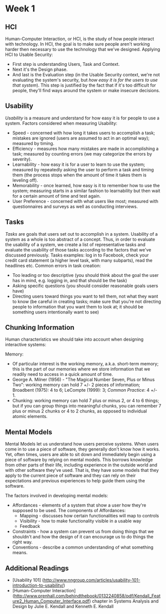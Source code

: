 # Week 1

## HCI
Human-Computer Interaction, or HCI, is the study of how people interact with technology.
In HCI, the goal is to make sure people aren't working harder then necessary to use the technology that we've designed.
Applying HCI to Usable Security:

* First step is understanding Users, Task and Context.
* Next it's the Design phase.
* And last is the Evaluation step (in the Usable Security context, we're not evaluating the system's security, but *how easy it is for the users to use that system*). This step is justified by the fact that if it's too difficult for people, they'll find ways around the system or make insecure decisions.

## Usability
*Usability* is a measure and understand for how easy it is for people to use a system.
Factors considered when measuring Usability:

  * Speed - concerned with how long it takes users to accomplish a task; mistakes are ignored (users are assumed to act in an optimal way); measured by timing.
  * Efficiency - measures how many mistakes are made in accomplishing a task; measured by counting errors (we may categorize the errors by severity).
  * Learnability - how easy it is for a user to learn to use the system; measured by repeatedly asking the user to perform a task and timing them (the process stops when the amount of time it takes them is leveling off).
  * Memorability - once learned, how easy is it to remember how to use the system; measuring starts in a similar fashion to learnability but then wait for a certain amount of time and test again.
  * User Preference - concerned with what users like most; measured with questionnaires and surveys as well as conducting interviews.

## Tasks
*Tasks* are goals that users set out to accomplish in a system.
Usability of a system as a whole is too abstract of a concept. Thus, in order to evaluate the usability of a system, we create a list of representative tasks and evaluate the usability of those tasks according to the factors that we've discussed previously.
Tasks examples: log in to Facebook, check your credit card statement (a higher level task, with many subparts), read the headlines etc.
Common errors in task creation:

  * Too leading or too descriptive (you should think about the goal the user has in mind, e.g. logging in, and that should be the task)
  * Asking specific questions (you should consider reasonable goals users have)
  * Directing users toward things you want to tell them, not what they want to know (be careful in creating tasks; make sure that you're not directing people to information that you want them to look at; it should be something users intentionally want to see)

## Chunking Information
Human characteristics we should take into account when designing interactive systems:

Memory:

  * Of particular interest is the working memory, a.k.a. short-term memory; this is the part of our memories where we store information that we readily need to access in a quick amount of time.
  * George A. Milner (1956) - "The Magical Number Seven, Plus or Minus Two": working memory can hold 7 +/- 2 pieces of information; Broadbent (1975): 4 to 6; LeCompte (1999): 3; *Common Practice*: 4 +/- 1.
  * Chunking: working memory can hold 7 plus or minus 2, or 4 to 6 things; but if you can group things into meaningful chunks, you can remember 7 plus or minus 2 chunks or 4 to 2 chunks, as opposed to individual atomic elements.

## Mental Models
Mental Models let us understand how users perceive systems.
When users come in to use a piece of software, they generally don't know how it works. Yet, often times, users are able to sit down and immediately begin using a piece of software by relying on mental models. 
This borrows knowledge from other parts of their life, including experience in the outside world and with other software they've used. That is, they have some models that they apply to the current piece of software and they can rely on their expectations and previous experiences to help guide them using the software.

The factors involved in developing mental models:

  * Affordances - elements of a system that show a user how they're supposed to be used. The components of Affordances: 
    * Mapping - discusses how certain functionalities will map to controls
    * Visibility - how to make functionality visible in a usable way
    * Feedback
  * Constraints - how a system can prevent us from doing things that we shouldn't and how the design of it can encourage us to do things the right way.
  * Conventions - describe a common understanding of what something means.

## Additional Readings
* [Usability 101] (http://www.nngroup.com/articles/usability-101-introduction-to-usability/)
* [Human-Computer Interaction] (http://www.prenhall.com/behindthebook/0132240858/pdf/Kendall_Feature2_Human_Computer_Interface.pdf) chapter in Systems Analysis and Design by Julie E. Kendall and Kenneth E. Kendall